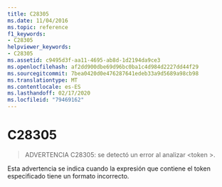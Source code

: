 ```yaml
---
title: C28305
ms.date: 11/04/2016
ms.topic: reference
f1_keywords:
- C28305
helpviewer_keywords:
- C28305
ms.assetid: c9495d3f-aa11-4695-ab8d-1d2194da9ce3
ms.openlocfilehash: af2dd900dbe69d96bc0ba1c4d984d2227dd44f29
ms.sourcegitcommit: 7bea0420d0e476287641edeb33a9d5689a98cb98
ms.translationtype: MT
ms.contentlocale: es-ES
ms.lasthandoff: 02/17/2020
ms.locfileid: "79469162"
---
```

# <a name="c28305"></a>C28305

> ADVERTENCIA C28305: se detectó un error al analizar \<token >.

Esta advertencia se indica cuando la expresión que contiene el token especificado tiene un formato incorrecto.
